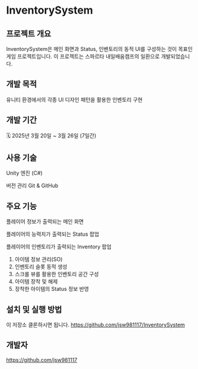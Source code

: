 InventorySystem
=

프로젝트 개요
-
InventorySystem은 메인 화면과 Status, 인벤토리의 동적 UI를 구성하는 것이 목표인 게임 프로젝트입니다. 이 프로젝트는 스파르타 내일배움캠프의 일환으로 개발되었습니다.

개발 목적
-
유니티 환경에서의 각종 UI 디자인 패턴을 활용한 인벤토리 구현

개발 기간
-
🗓 2025년 3월 20일 ~ 3월 26일 (7일간)

사용 기술
-
Unity 엔진 (C#)

버전 관리
Git & GitHub

주요 기능
-
플레이어 정보가 출력되는 메인 화면

플레이어의 능력치가 출력되는 Status 팝업

플레이어의 인벤토리가 출력되는 Inventory 팝업
1. 아이템 정보 관리(SO)
2. 인벤토리 슬롯 동적 생성
3. 스크롤 뷰를 활용한 인벤토리 공간 구성
4. 아이템 장착 및 해제
5. 장착한 아이템의 Status 정보 반영

설치 및 실행 방법
-
이 저장소 클론하시면 됩니다.
https://github.com/jsw981117/InventorySystem

개발자
-
https://github.com/jsw981117
